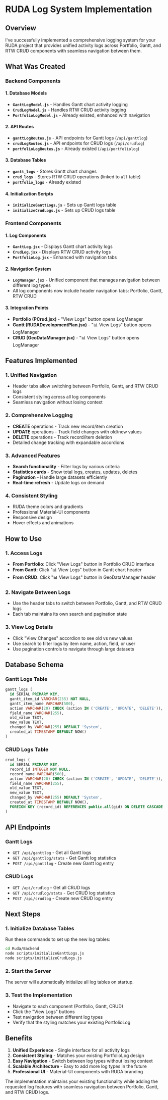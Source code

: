 # RUDA Log System Implementation

## Overview
I've successfully implemented a comprehensive logging system for your RUDA project that provides unified activity logs across Portfolio, Gantt, and RTW CRUD components with seamless navigation between them.

## What Was Created

### Backend Components

#### 1. Database Models
- **`GanttLogModel.js`** - Handles Gantt chart activity logging
- **`CrudLogModel.js`** - Handles RTW CRUD activity logging
- **`PortfolioLogModel.js`** - Already existed, enhanced with navigation

#### 2. API Routes
- **`ganttLogRoutes.js`** - API endpoints for Gantt logs (`/api/ganttlog`)
- **`crudLogRoutes.js`** - API endpoints for CRUD logs (`/api/crudlog`)
- **`portfolioLogRoutes.js`** - Already existed (`/api/portfoliolog`)

#### 3. Database Tables
- **`gantt_logs`** - Stores Gantt chart changes
- **`crud_logs`** - Stores RTW CRUD operations (linked to `all` table)
- **`portfolio_logs`** - Already existed

#### 4. Initialization Scripts
- **`initializeGanttLogs.js`** - Sets up Gantt logs table
- **`initializeCrudLogs.js`** - Sets up CRUD logs table

### Frontend Components

#### 1. Log Components
- **`GanttLog.jsx`** - Displays Gantt chart activity logs
- **`CrudLog.jsx`** - Displays RTW CRUD activity logs
- **`PortfolioLog.jsx`** - Enhanced with navigation tabs

#### 2. Navigation System
- **`LogManager.jsx`** - Unified component that manages navigation between different log types
- All log components now include header navigation tabs: Portfolio, Gantt, RTW CRUD

#### 3. Integration Points
- **Portfolio (PCrud.jsx)** - "View Logs" button opens LogManager
- **Gantt (RUDADevelopmentPlan.jsx)** - "📊 View Logs" button opens LogManager
- **CRUD (GeoDataManager.jsx)** - "📊 View Logs" button opens LogManager

## Features Implemented

### 1. Unified Navigation
- Header tabs allow switching between Portfolio, Gantt, and RTW CRUD logs
- Consistent styling across all log components
- Seamless navigation without losing context

### 2. Comprehensive Logging
- **CREATE** operations - Track new record/item creation
- **UPDATE** operations - Track field changes with old/new values
- **DELETE** operations - Track record/item deletion
- Detailed change tracking with expandable accordions

### 3. Advanced Features
- **Search functionality** - Filter logs by various criteria
- **Statistics cards** - Show total logs, creates, updates, deletes
- **Pagination** - Handle large datasets efficiently
- **Real-time refresh** - Update logs on demand

### 4. Consistent Styling
- RUDA theme colors and gradients
- Professional Material-UI components
- Responsive design
- Hover effects and animations

## How to Use

### 1. Access Logs
- **From Portfolio**: Click "View Logs" button in Portfolio CRUD interface
- **From Gantt**: Click "📊 View Logs" button in Gantt chart header
- **From CRUD**: Click "📊 View Logs" button in GeoDataManager header

### 2. Navigate Between Logs
- Use the header tabs to switch between Portfolio, Gantt, and RTW CRUD logs
- Each tab maintains its own search and pagination state

### 3. View Log Details
- Click "View Changes" accordion to see old vs new values
- Use search to filter logs by item name, action, field, or user
- Use pagination controls to navigate through large datasets

## Database Schema

### Gantt Logs Table
```sql
gantt_logs (
  id SERIAL PRIMARY KEY,
  gantt_item_id VARCHAR(255) NOT NULL,
  gantt_item_name VARCHAR(500),
  action VARCHAR(20) CHECK (action IN ('CREATE', 'UPDATE', 'DELETE')),
  field_name VARCHAR(255),
  old_value TEXT,
  new_value TEXT,
  changed_by VARCHAR(255) DEFAULT 'System',
  created_at TIMESTAMP DEFAULT NOW()
)
```

### CRUD Logs Table
```sql
crud_logs (
  id SERIAL PRIMARY KEY,
  record_id INTEGER NOT NULL,
  record_name VARCHAR(500),
  action VARCHAR(20) CHECK (action IN ('CREATE', 'UPDATE', 'DELETE')),
  field_name VARCHAR(255),
  old_value TEXT,
  new_value TEXT,
  changed_by VARCHAR(255) DEFAULT 'System',
  created_at TIMESTAMP DEFAULT NOW(),
  FOREIGN KEY (record_id) REFERENCES public.all(gid) ON DELETE CASCADE
)
```

## API Endpoints

### Gantt Logs
- `GET /api/ganttlog` - Get all Gantt logs
- `GET /api/ganttlog/stats` - Get Gantt log statistics
- `POST /api/ganttlog` - Create new Gantt log entry

### CRUD Logs
- `GET /api/crudlog` - Get all CRUD logs
- `GET /api/crudlog/stats` - Get CRUD log statistics
- `POST /api/crudlog` - Create new CRUD log entry

## Next Steps

### 1. Initialize Database Tables
Run these commands to set up the new log tables:
```bash
cd Ruda/Backend
node scripts/initializeGanttLogs.js
node scripts/initializeCrudLogs.js
```

### 2. Start the Server
The server will automatically initialize all log tables on startup.

### 3. Test the Implementation
- Navigate to each component (Portfolio, Gantt, CRUD)
- Click the "View Logs" buttons
- Test navigation between different log types
- Verify that the styling matches your existing PortfolioLog

## Benefits

1. **Unified Experience** - Single interface for all activity logs
2. **Consistent Styling** - Matches your existing PortfolioLog design
3. **Easy Navigation** - Switch between log types without losing context
4. **Scalable Architecture** - Easy to add more log types in the future
5. **Professional UI** - Material-UI components with RUDA branding

The implementation maintains your existing functionality while adding the requested log features with seamless navigation between Portfolio, Gantt, and RTW CRUD logs.
